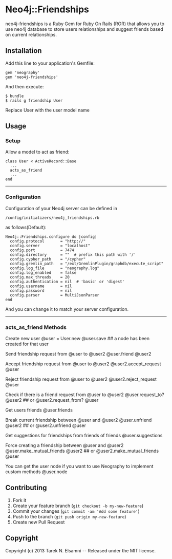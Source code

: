 
# Neo4j::Friendships

neo4j-friendships is a Ruby Gem for Ruby On Rails (ROR) that allows you to use neo4j database to store users relationships and suggest friends based on current relationships.

## Installation

Add this line to your application's Gemfile:

	gem 'neography'
    gem 'neo4j-friendships'

And then execute:

    $ bundle
    $ rails g friendship User
Replace User with the user model name
## Usage

### Setup

Allow a model to act as friend:

    class User < ActiveRecord::Base
      ...
      acts_as_friend
      ...
    end

***

### Configuration

Configuration of your Neo4j server can be defined in

	/config/initializers/neo4j_friendships.rb

as follows(Default):

	Neo4j::Friendships.configure do |config|
	  config.protocol       = "http://"
	  config.server         = "localhost"
	  config.port           = 7474
	  config.directory      = ""  # prefix this path with '/' 
	  config.cypher_path    = "/cypher"
	  config.gremlin_path   = "/ext/GremlinPlugin/graphdb/execute_script"
	  config.log_file       = "neography.log"
	  config.log_enabled    = false
	  config.max_threads    = 20
	  config.authentication = nil  # 'basic' or 'digest'
	  config.username       = nil
	  config.password       = nil
	  config.parser         = MultiJsonParser
	end

And you can change it to match your server configuration.
***


### acts_as_friend Methods

Create new user
    @user = User.new
    @user.save ## a node has been created for that user

Send friendship request from @user to @user2
	@user.friend @user2

Accept friendship request from @user to @user2
	@user2.accept_request @user

Reject friendship request from @user to @user2
	@user2.reject_request @user

Check if there is a friend request from @user to @user2
	@user.request_to? @user2 
	## or
	@user2.request_from? @user

Get users friends
	@user.friends

Break current friendship between @user and @user2
	@user.unfriend @user2
	## or
	@user2.unfriend @user

Get suggestions for friendships from friends of friends
	@user.suggestions

Force creating a friendship between @user and @user2
	@user.make_mutual_friends @user2
	## or
	@user2.make_mutual_friends @user

You can get the user node if you want to use Neography to implement custom methods
	@user.node


## Contributing

1. Fork it
2. Create your feature branch (`git checkout -b my-new-feature`)
3. Commit your changes (`git commit -am 'Add some feature'`)
4. Push to the branch (`git push origin my-new-feature`)
5. Create new Pull Request

## Copyright

Copyright (c) 2013 Tarek N. Elsamni --  Released under the MIT license.